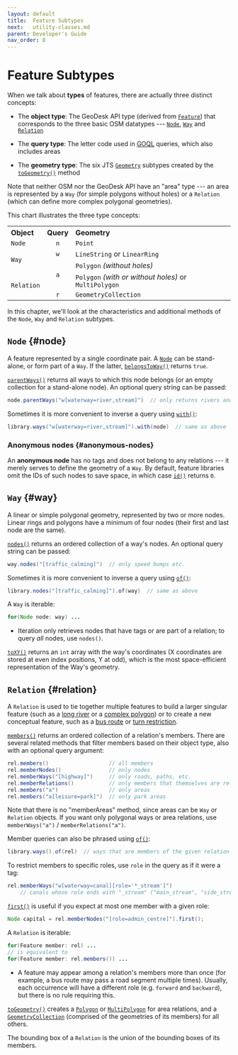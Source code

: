 ```yaml
---
layout: default
title:  Feature Subtypes
next:   utility-classes.md
parent: Developer's Guide
nav_order: 8
---
```


<style>
table.types td
{
    vertical-align: middle;
}

table.types th
{
    text-align: left;
}

.center
{
    text-align: center;
}

</style>

# Feature Subtypes

When we talk about **types** of features, there are actually three distinct concepts:

- The **object type**: The GeoDesk API type (derived from [`Feature`]({{site.javadoc}}feature/Feature.html)) that corresponds to the three basic OSM datatypes --- [`Node`]({{site.javadoc}}feature/Node.html), [`Way`]({{site.javadoc}}feature/Way.html) and [`Relation`]({{site.javadoc}}feature/Relation.html)

- The **query type**: The letter code used in [GOQL](goql) queries, which also includes areas

- The **geometry type**: The six JTS [`Geometry`]({{site.javadoc_jts}}geom/Geometry.html) subtypes created by the [`toGeometry()`]({{site.javadoc}}feature/Feature.html#toGeometry())  method


Note that neither OSM nor the GeoDesk API have an "area" type --- an area is represented by a `Way` (for simple polygons without holes) or a `Relation` (which can define more complex polygonal geometries).

This chart illustrates the three type concepts:

<table class="types">
<tr>
<th>Object</th>
<th>Query</th>
<th>Geometry</th>
</tr>
<tr>
<td><code>Node</code></td>
<td class="center"><code>n</code></td>
<td><code>Point</code></td>
</tr>
<tr>
<td rowspan="2"><code>Way</code></td>
<td class="center"><code>w</code></td>
<td><code>LineString</code> or <code>LinearRing</code></td>
</tr>
<tr>
<td class="center" rowspan="2"><code>a</code></td>
<td><code>Polygon</code> <i>(without holes)</i></td>
</tr>
<tr>
<td rowspan="2"><code>Relation</code></td>
<td><code>Polygon</code> <i>(with or without holes)</i> or <code>MultiPolygon</code></td>
</tr>
<tr>
<td class="center"><code>r</code></td>
<td><code>GeometryCollection</code></td>
</tr>
</table>

In this chapter, we'll look at the characteristics and additional methods of the `Node`, `Way` and `Relation` subtypes.

## `Node` {#node}

A feature represented by a single coordinate pair. A [`Node`]({{site.javadoc}}feature/Node.html) can be stand-alone, or form part of a `Way`. If the latter, [`belongsToWay()`]({{site.javadoc}}feature/Node.html#belongsToWay()) returns `true`.

[`parentWays()`]({{site.javadoc}}feature/Node.html#parentWays()) returns all ways to which this node belongs (or an empty collection for a stand-alone node). An optional query string can be passed:

```java
node.parentWays("w[waterway=river,stream]")  // only returns rivers and streams 
```

Sometimes it is more convenient to inverse a query using [`with()`]({{site.javadoc}}feature/Features.html#with(com.geodesk.feature.Feature)):

```java
library.ways("w[waterway=river,stream]").with(node)  // same as above  
```


### Anonymous nodes {#anonymous-nodes}

An **anonymous node** has no tags and does not belong to any relations --- it merely serves to define the geometry of a `Way`. By default, feature libraries omit the IDs of such nodes to save space, in which case [`id()`]({{site.javadoc}}feature/Feature.html#id()) returns `0`. 

## `Way` <a id=way></a> {#way}

A linear or simple polygonal geometry, represented by two or more nodes. Linear rings and polygons have a minimum of four nodes (their first and last node are the same). 

[`nodes()`]({{site.javadoc}}feature/Way.html#nodes()) returns an ordered collection of a way's nodes. An optional query string can be passed:

```java
way.nodes("[traffic_calming]")  // only speed bumps etc.
```

Sometimes it is more convenient to inverse a query using [`of()`]({{site.javadoc}}feature/Features.html#of(com.geodesk.feature.Feature)):

```java
library.nodes("[traffic_calming]").of(way)  // same as above  
```

A `Way` is iterable:

```java
for(Node node: way) ...
```

- Iteration only retrieves nodes that have tags or are part of a relation; to query *all* nodes, use `nodes()`.

[`toXY()`]({{site.javadoc}}feature/Way.html#toXY()) returns an `int` array with the way's coordinates (X coordinates are stored at even index positions, Y at odd), which is the most space-efficient representation of the Way's geometry.



## `Relation` {#relation}

A `Relation` is used to tie together multiple features to build a larger singular feature (such as a [long river](https://wiki.openstreetmap.org/wiki/Relation:waterway) or a [complex polygon](https://wiki.openstreetmap.org/wiki/Relation:multipolygon)) or to create a new conceptual feature, such as a [bus route](https://wiki.openstreetmap.org/wiki/Relation:route) or [turn restriction](https://wiki.openstreetmap.org/wiki/Relation:restriction).

[`members()`]({{site.javadoc}}feature/Relation.html#members()) returns an ordered collection of a relation's members. There are several related methods that filter members based on their object type, also with an optional query argument:

```java
rel.members()                   // all members
rel.memberNodes()               // only nodes
rel.memberWays("[highway]")     // only roads, paths, etc. 
rel.memberRelations()           // only members that themselves are relations
rel.members("a")                // only areas
rel.members("a[leisure=park]")  // only park areas
```

Note that there is no "memberAreas" method, since areas can be `Way` or `Relation` objects. If you want only polygonal ways or area relations, use `memberWays("a")` / `memberRelations("a")`.

Member queries can also be phrased using [`of()`]({{site.javadoc}}feature/Features.html#of(com.geodesk.feature.Feature)):

```java
library.ways().of(rel)  // ways that are members of the given relation   
```


To restrict members to specific roles, use `role` in the query as if it were a tag:

```java
rel.memberWays("w[waterway=canal][role='*_stream']")  
    // canals whose role ends with "_stream" ("main_stream", "side_stream") 
```

[`first()`]({{site.javadoc}}feature/Features.html#first()) is useful if you expect at most one member with a given role:

```java
Node capital = rel.memberNodes("[role=admin_centre]").first();
```

A `Relation` is iterable:

```java
for(Feature member: rel) ...
// is equivalent to
for(Feature member: rel.members()) ...
```

- A feature may appear among a relation's members more than once (for example, a bus route may pass a road segment multiple times). Usually, each occurrence will have a different role (e.g. `forward` and `backward`), but there is no rule requiring this.

[`toGeometry()`]({{site.javadoc}}feature/Feature.html#toGeometry()) creates a [`Polygon`]({{site.javadoc_jts}}geom/Polygon.html) or [`MultiPolygon`]({{site.javadoc_jts}}geom/MultiPolygon.html) for area relations, and a [`GeometryCollection`]({{site.javadoc_jts}}geom/GeometryCollection.html) (comprised of the geometries of its members) for all others.


The bounding box of a `Relation` is the union of the bounding boxes of its members.





<a name="member-queries">


